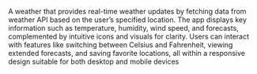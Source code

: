 A weather that provides real-time weather updates by fetching data from weather API based on the user’s specified location. The app displays key information such as temperature, humidity, wind speed, and forecasts, complemented by intuitive icons and visuals for clarity. Users can interact with features like switching between Celsius and Fahrenheit, viewing extended forecasts, and saving favorite locations, all within a responsive design suitable for both desktop and mobile devices